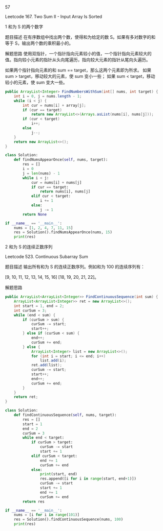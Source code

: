 57

Leetcode 167. Two Sum II - Input Array Is Sorted

1 和为 S 的两个数字

题目描述
在有序数组中找出两个数，使得和为给定的数 S。如果有多对数字的和等于 S，输出两个数的乘积最小的。

解题思路
使用双指针，一个指针指向元素较小的值，一个指针指向元素较大的值。指向较小元素的指针从头向尾遍历，指向较大元素的指针从尾向头遍历。

如果两个指针指向元素的和 sum == target，那么这两个元素即为所求。
如果 sum > target，移动较大的元素，使 sum 变小一些；
如果 sum < target，移动较小的元素，使 sum 变大一些。

```java
public ArrayList<Integer> FindNumbersWithSum(int[] nums, int target) {
    int i = 0, j = nums.length - 1;
    while (i < j) {
        int cur = nums[i] + array[j];
        if (cur == target)
            return new ArrayList<>(Arrays.asList(nums[i], nums[j]));
        if (cur < target)
            i++;
        else
            j--;
    }
    return new ArrayList<>();
}
```

```python
class Solution:
    def findNumsAppearOnce(self, nums, target):
        res = []
        i = 0
        j = len(nums) - 1
        while i < j:
            cur = nums[i] + nums[j]
            if cur == target:
                return nums[i], nums[j]
            elif cur < target:
                i += 1
            else:
                j -= 1
        return None

if __name__ == '__main__':
    nums = [1, 2, 4, 7, 11, 15]
    res = Solution().findNumsAppearOnce(nums, 15)
    print(res)

```

2 和为 S 的连续正数序列

Leetcode 523. Continuous Subarray Sum

题目描述
输出所有和为 S 的连续正数序列。例如和为 100 的连续序列有：

[9, 10, 11, 12, 13, 14, 15, 16]
[18, 19, 20, 21, 22]。

解题思路

```java
public ArrayList<ArrayList<Integer>> FindContinuousSequence(int sum) {
    ArrayList<ArrayList<Integer>> ret = new ArrayList<>();
    int start = 1, end = 2;
    int curSum = 3;
    while (end < sum) {
        if (curSum > sum) {
            curSum -= start;
            start++;
        } else if (curSum < sum) {
            end++;
            curSum += end;
        } else {
            ArrayList<Integer> list = new ArrayList<>();
            for (int i = start; i <= end; i++)
                list.add(i);
            ret.add(list);
            curSum -= start;
            start++;
            end++;
            curSum += end;
        }
    }
    return ret;
}
```

```python
class Solution:
    def findContinuousSequence(self, nums, target):
        res = []
        start = 1
        end = 2
        curSum = 3
        while end < target:
            if curSum > target:
                curSum -= start
                start += 1
            elif curSum < target:
                end += 1
                curSum += end
            else:
                print(start, end)
                res.append([i for i in range(start, end+1)])
                curSum -= start
                start += 1
                end += 1
                curSum += end 
        return res

if __name__ == '__main__':
    nums = [i for i in range(101)]
    res = Solution().findContinuousSequence(nums, 100)
    print(res)
```